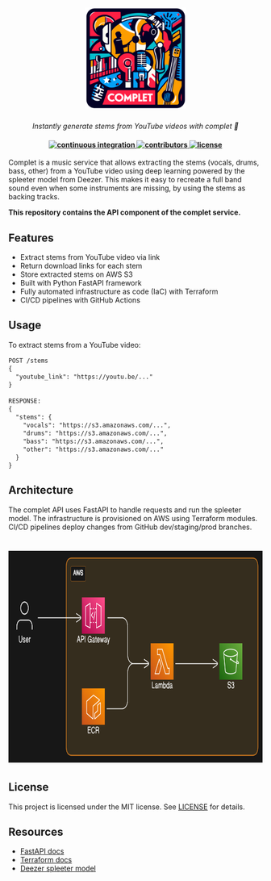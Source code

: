 <h1 align="center">
  <img src="./.github/assets/complet-logo.svg" width="200" height="200" alt="Complet logo, generated with AI">
</h1>

<p align="center">
  <i align="center">Instantly generate stems from YouTube videos with complet 🎸</i>
</p>

<h4 align="center">
  <a href="https://github.com/damarals/complet-api/actions/workflows/terraform_apply.yml">
    <img src="https://img.shields.io/github/actions/workflow/status/damarals/complet-api/terraform_apply.yml?branch=main&label=pipeline&style=flat-square" alt="continuous integration" style="height: 20px;">
  </a>
  <a href="https://github.com/damarals/complet-api/graphs/contributors">
    <img src="https://img.shields.io/github/contributors-anon/damarals/complet-api?color=yellow&style=flat-square" alt="contributors" style="height: 20px;">
  </a>
  <a href="https://opensource.org/license/mit/">
    <img src="https://img.shields.io/github/license/damarals/complet-api?color=blue&style=flat-square&label=license" alt="license" style="height: 20px;">
  </a>
</h4>

Complet is a music service that allows extracting the stems (vocals, drums, bass, other) from a YouTube video using deep learning powered by the spleeter model from Deezer. This makes it easy to recreate a full band sound even when some instruments are missing, by using the stems as backing tracks.

**This repository contains the API component of the complet service.**

## Features

- Extract stems from YouTube video via link 
- Return download links for each stem
- Store extracted stems on AWS S3
- Built with Python FastAPI framework
- Fully automated infrastructure as code (IaC) with Terraform
- CI/CD pipelines with GitHub Actions

## Usage

To extract stems from a YouTube video:

```
POST /stems
{
  "youtube_link": "https://youtu.be/..."  
}

RESPONSE:
{
  "stems": {
    "vocals": "https://s3.amazonaws.com/...",
    "drums": "https://s3.amazonaws.com/...", 
    "bass": "https://s3.amazonaws.com/...",
    "other": "https://s3.amazonaws.com/..."
  }
}
```

## Architecture

The complet API uses FastAPI to handle requests and run the spleeter model. The infrastructure is provisioned on AWS using Terraform modules. CI/CD pipelines deploy changes from GitHub dev/staging/prod branches.

<h1 align="center">
  <img src="./.github/assets/architecture-diagram.svg" width="920" height="420" alt="Complet API AWS architecture diagram">
</h1>

<!-- TODO: make cotributing section -->
<!-- ## Contributing -->

<!-- Contributions to the complet API are welcome! Please check out the [contributing guide](CONTRIBUTING.md) for more info on how to get started. -->

## License

This project is licensed under the MIT license. See [LICENSE](LICENSE) for details.

## Resources

- [FastAPI docs](https://fastapi.tiangolo.com/)
- [Terraform docs](https://www.terraform.io/docs)
- [Deezer spleeter model](https://github.com/deezer/spleeter)
